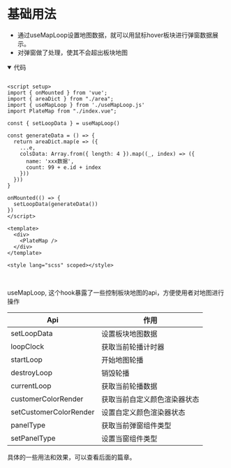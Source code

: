 <script setup>
import UsageBase from '../../src/plateMap/usageBase.vue'
</script>


# 基础用法
- 通过useMapLoop设置地图数据，就可以用鼠标hover板块进行弹窗数据展示。
- 对弹窗做了处理，使其不会超出板块地图

<UsageBase />

<details open>
<summary>代码</summary>

```vue

<script setup>
import { onMounted } from 'vue';
import { areaDict } from "./area";
import { useMapLoop } from './useMapLoop.js'
import PlateMap from "./index.vue";

const { setLoopData } = useMapLoop()

const generateData = () => {
  return areaDict.map(e => ({
    ...e,
    colsData: Array.from({ length: 4 }).map((_, index) => ({
      name: 'xxx数据',
      count: 99 + e.id + index
    }))
  }))
}

onMounted(() => {
  setLoopData(generateData())
})
</script>

<template>
  <div>
    <PlateMap />
  </div>
</template>

<style lang="scss" scoped></style>

```

</details>


<br/>

useMapLoop, 这个hook暴露了一些控制板块地图的api，方便使用者对地图进行操作

| Api      | 作用 |
| ----------- | ----------- |
| setLoopData      | 设置板块地图数据       |
| loopClock   | 获取当前轮播计时器        |
| startLoop   | 开始地图轮播        |
| destroyLoop   | 销毁轮播        |
| currentLoop   | 获取当前轮播数据        |
| customerColorRender   | 获取当前自定义颜色渲染器状态        |
| setCustomerColorRender   | 设置自定义颜色渲染器状态       |
| panelType  |  获取当前弹窗组件类型  |
| setPanelType  | 设置当窗组件类型  |

具体的一些用法和效果，可以查看后面的篇章。